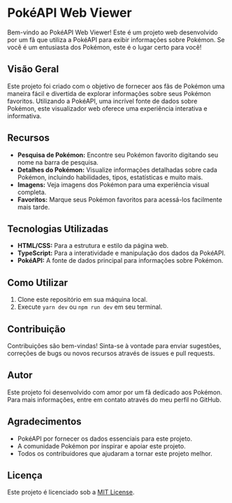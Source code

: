 # PokéAPI Web Viewer

Bem-vindo ao PokéAPI Web Viewer! Este é um projeto web desenvolvido por um fã que utiliza a PokéAPI para exibir informações sobre Pokémon. Se você é um entusiasta dos Pokémon, este é o lugar certo para você!

## Visão Geral

Este projeto foi criado com o objetivo de fornecer aos fãs de Pokémon uma maneira fácil e divertida de explorar informações sobre seus Pokémon favoritos. Utilizando a PokéAPI, uma incrível fonte de dados sobre Pokémon, este visualizador web oferece uma experiência interativa e informativa.

## Recursos

- **Pesquisa de Pokémon:** Encontre seu Pokémon favorito digitando seu nome na barra de pesquisa.
- **Detalhes do Pokémon:** Visualize informações detalhadas sobre cada Pokémon, incluindo habilidades, tipos, estatísticas e muito mais.
- **Imagens:** Veja imagens dos Pokémon para uma experiência visual completa.
- **Favoritos:** Marque seus Pokémon favoritos para acessá-los facilmente mais tarde.

## Tecnologias Utilizadas

- **HTML/CSS:** Para a estrutura e estilo da página web.
- **TypeScript:** Para a interatividade e manipulação dos dados da PokéAPI.
- **PokéAPI:** A fonte de dados principal para informações sobre Pokémon.

## Como Utilizar

1. Clone este repositório em sua máquina local.
2. Execute `yarn dev` ou `npm run dev` em seu terminal.

## Contribuição

Contribuições são bem-vindas! Sinta-se à vontade para enviar sugestões, correções de bugs ou novos recursos através de issues e pull requests.

## Autor

Este projeto foi desenvolvido com amor por um fã dedicado aos Pokémon. Para mais informações, entre em contato através do meu perfil no GitHub.

## Agradecimentos

- PokéAPI por fornecer os dados essenciais para este projeto.
- A comunidade Pokémon por inspirar e apoiar este projeto.
- Todos os contribuidores que ajudaram a tornar este projeto melhor.

## Licença

Este projeto é licenciado sob a [MIT License](LICENSE).
